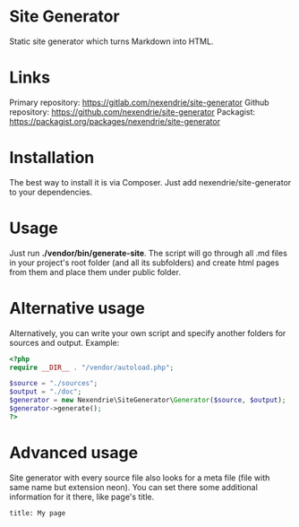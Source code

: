 Site Generator
==============

Static site generator which turns Markdown into HTML.

Links
=====

Primary repository: https://gitlab.com/nexendrie/site-generator
Github repository: https://github.com/nexendrie/site-generator
Packagist: https://packagist.org/packages/nexendrie/site-generator

Installation
============

The best way to install it is via Composer. Just add nexendrie/site-generator to your dependencies.

Usage
=====

Just run **./vendor/bin/generate-site**. The script will go through all .md files in your project's root folder (and all its subfolders) and create html pages from them and place them under public folder.

Alternative usage
=================

Alternatively, you can write your own script and specify another folders for sources and output. Example:

```php
<?php
require __DIR__ . "/vendor/autoload.php";

$source = "./sources";
$output = "./doc";
$generator = new Nexendrie\SiteGenerator\Generator($source, $output);
$generator->generate();
?>
```

Advanced usage
==============

Site generator with every source file also looks for a meta file (file with same name but extension neon). You can set there some additional information for it there, like page's title.

```
title: My page
```
